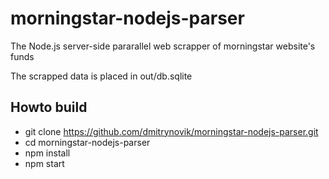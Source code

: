 # morningstar-nodejs-parser

The Node.js server-side pararallel web scrapper of morningstar website's funds

The scrapped data is placed in out/db.sqlite

## Howto build
* git clone https://github.com/dmitrynovik/morningstar-nodejs-parser.git
* cd morningstar-nodejs-parser
* npm install
* npm start
